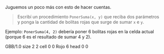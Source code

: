 Juguemos un poco más con esto de hacer cuentas.

> Escribí un procedimiento `PonerSuma(x, y)` que reciba dos parámetros y ponga la cantidad de bolitas rojas que surge de sumar `x` e `y`. 

Ejemplo: `PonerSuma(4, 2)` debería poner 6 bolitas rojas en la celda actual (porque 6 es el resultado de sumar 4 y 2).

<gs-board>
  GBB/1.0
  size 2 2
  cell 0 0 Rojo 6
  head 0 0    
</gs-board>

